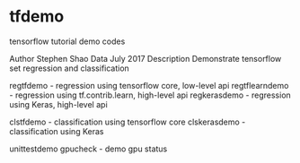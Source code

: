# tfdemo
tensorflow tutorial demo codes

Author Stephen Shao
Data July 2017
Description
Demonstrate tensorflow set regression and classification

regtfdemo - regression using tensorflow core, low-level api
regtflearndemo - regression using tf.contrib.learn, high-level api
regkerasdemo - regression using Keras, high-level api

clstfdemo - classification using tensorflow core
clskerasdemo - classification using Keras

unittestdemo
gpucheck - demo gpu status
